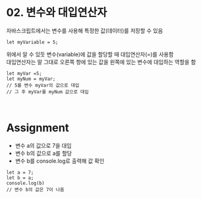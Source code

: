 # 02. 변수와 대입연산자

자바스크립트에서는 변수를 사용해 특정한 값(데이터)를 저장할 수 있음

```
let myVariable = 5;
```

위에서 알 수 있듯 변수(variable)에 값을 할당할 때 대입연산자(=)를 사용함  
대입연산자는 말 그대로 오른쪽 항에 있는 값을 왼쪽에 있는 변수에 대입하는 역할을 함

```
let myVar =5;
let myNum = myVar;
// 5를 변수 myVar의 값으로 대입
// 그 후 myVar를 myNum 값으로 대입
```

<br>

# Assignment

- 변수 a의 값으로 7을 대입
- 변수 b의 값으로 a를 할당
- 변수 b를 console.log로 출력해 값 확인

```
let a = 7;
let b = a;
console.log(b)
// 변수 b의 값은 7이 나옴
```
